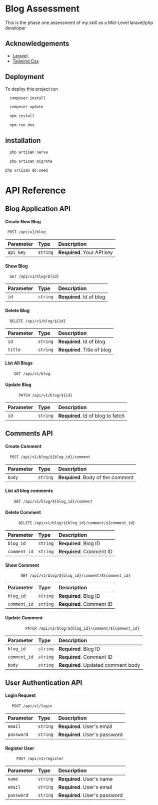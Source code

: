 
# Blog Assessment

This is the phase one assessment of my skill as a Mid-Level laravel/php developer


## Acknowledgements

 - [Laravel](https://laravel.com)
 - [Tailwind Css](https://tailwindcss.com)


## Deployment

To deploy this project run

```bash
  composer install
```
```bash
  composer update
```

```bash
  npm install
```
```bash
  npm run dev
```

## installation 
```bash
  php artisan serve
```
```bash
  php artisan migrate 
```

```bash
php artisan db:seed
```
# API Reference 
## Blog Application API

#### Create New Blog

```http
 POST /api/v1/blog
```

| Parameter | Type     | Description                |
| :-------- | :------- | :------------------------- |
| `api_key` | `string` | **Required**. Your API key |

#### Show Blog

```http
  GET /api/v1/blog/${id}
```

| Parameter | Type     | Description                       |
| :-------- | :------- | :-------------------------------- |
| `id`      | `string` | **Required**. Id of blog  |


#### Delete Blog

```http
  DELETE /api/v1/blog/${id}

```

| Parameter | Type     | Description                       |
| :-------- | :------- | :-------------------------------- |
| `id`      | `string` | **Required**. Id of blog  |
| `title`      | `string` | **Required**. Title of blog |


#### List All Blogs

```http
    GET /api/v1/blog

```

#### Update Blog

```http
      PATCH /api/v1/blog/${id}

```
| Parameter | Type     | Description                       |
| :-------- | :------- | :-------------------------------- |
| `id`      | `string` | **Required**. Id of blog to fetch |


## Comments API

#### Create Comment

```http
  POST /api/v1/blog/${blog_id}/comment

```

| Parameter | Type     | Description                |
| :-------- | :------- | :------------------------- |
| `body` | `string` | **Required**. Body of the comment |

#### List all blog comments

```http
    GET /api/v1/blog/${blog_id}/comment
```

#### Delete Comment
```http
      DELETE /api/v1/blog/${blog_id}/comment/${comment_id}
```
| Parameter | Type     | Description                |
| :-------- | :------- | :------------------------- |
| `blog_id` | `string` | **Required**. Blog ID |
| `comment_id` | `string` | **Required**. Comment ID |

#### Show Comment
```http
       GET /api/v1/blog/${blog_id}/comment/${comment_id}
```
| Parameter | Type     | Description                |
| :-------- | :------- | :------------------------- |
| `blog_id` | `string` | **Required**. Blog ID |
| `comment_id` | `string` | **Required**. Comment ID |

#### Update Comment
```http
         PATCH /api/v1/blog/${blog_id}/comment/${comment_id}

```
| Parameter | Type     | Description                |
| :-------- | :------- | :------------------------- |
| `blog_id` | `string` | **Required**. Blog ID |
| `comment_id` | `string` | **Required**. Comment ID |
| `body` | `string` | **Required**. Updated comment body|
 
 ## User Authentication API

#### Login Request

```http
   POST /api/v1/login
```

| Parameter | Type     | Description                |
| :-------- | :------- | :------------------------- |
| `email` | `string` | **Required**. User's email |
| `password` | `string` | **Required**. User's password |

#### Register User

```http
     POST /api/v1/register
```

| Parameter | Type     | Description                |
| :-------- | :------- | :------------------------- |
| `name` | `string` | **Required**. User's name |
| `email` | `string` | **Required**. User's email |
| `password` | `string` | **Required**. User's password |
